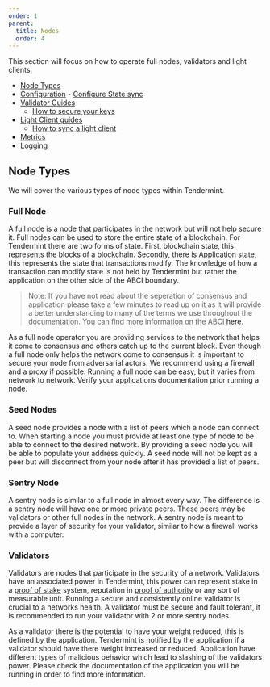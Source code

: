 ```yaml
---
order: 1
parent:
  title: Nodes
  order: 4
---
```


This section will focus on how to operate full nodes, validators and light clients.

- [Node Types](#node-types)
- [Configuration](./configuration.md)
        - [Configure State sync](./state_sync.md)
- [Validator Guides](./validators.md)
  - [How to secure your keys](./validators.md#validator_keys)
- [Light Client guides](./light-client.md)
  - [How to sync a light client](./light-client.md#)
- [Metrics](./metrics.md)
- [Logging](./logging.md)

## Node Types

We will cover the various types of node types within Tendermint.

### Full Node

 A full node is a node that participates in the network but will not help secure it. Full nodes can be used to store the entire state of a blockchain. For Tendermint there are two forms of state. First, blockchain state, this represents the blocks of a blockchain.  Secondly, there is Application state, this represents the state that transactions modify. The knowledge of how a transaction can modify state is not held by Tendermint but rather the application on the other side of the ABCI boundary.

 > Note: If you have not read about the seperation of consensus and application please take a few minutes to read up on it as it will provide a better understanding to many of the terms we use throughout the documentation. You can find more information on the ABCI [here](../app-dev/app-architecture.md).

 As a full node operator you are providing services to the network that helps it come to consensus and others catch up to the current block. Even though a full node only helps the network come to consensus it is important to secure your node from adversarial actors. We recommend using a firewall and a proxy if possible. Running a full node can be easy, but it varies from network to network. Verify your applications documentation prior running a node.

### Seed Nodes

 A seed node provides a node with a list of peers which a node can connect to. When starting a node you must provide at least one type of node to be able to connect to the desired network. By providing a seed node you will be able to populate your address quickly. A seed node will not be kept as a peer but will disconnect from your node after it has provided a list of peers.

### Sentry Node

 A sentry node is similar to a full node in almost every way. The difference is a sentry node will have one or more private peers. These peers may be validators or other full nodes in the network. A sentry node is meant to provide a layer of security for your validator, similar to how a firewall works with a computer.

### Validators

Validators are nodes that participate in the security of a network. Validators have an associated power in Tendermint, this power can represent stake in a [proof of stake](https://en.wikipedia.org/wiki/Proof_of_stake) system, reputation in [proof of authority](https://en.wikipedia.org/wiki/Proof_of_authority) or any sort of measurable unit. Running a secure and consistently online validator is crucial to a networks health. A validator must be secure and fault tolerant, it is recommended to run your validator with 2 or more sentry nodes.

As a validator there is the potential to have your weight reduced, this is defined by the application. Tendermint is notified by the application if a validator should have there weight increased or reduced. Application have different types of malicious behavior which lead to slashing of the validators power. Please check the documentation of the application you will be running in order to find more information.
